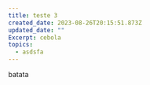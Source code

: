 ```yaml
---
title: teste 3
created_date: 2023-08-26T20:15:51.873Z
updated_date: ""
Excerpt: cebola
topics:
  - asdsfa
---
```

batata